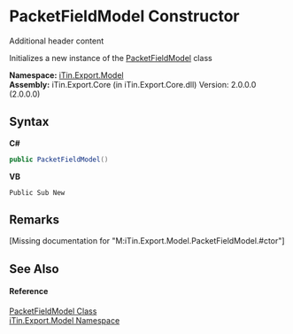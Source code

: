 # PacketFieldModel Constructor 
Additional header content 

Initializes a new instance of the <a href="T_iTin_Export_Model_PacketFieldModel">PacketFieldModel</a> class

**Namespace:**&nbsp;<a href="N_iTin_Export_Model">iTin.Export.Model</a><br />**Assembly:**&nbsp;iTin.Export.Core (in iTin.Export.Core.dll) Version: 2.0.0.0 (2.0.0.0)

## Syntax

**C#**<br />
``` C#
public PacketFieldModel()
```

**VB**<br />
``` VB
Public Sub New
```


## Remarks
\[Missing <remarks> documentation for "M:iTin.Export.Model.PacketFieldModel.#ctor"\]

## See Also


#### Reference
<a href="T_iTin_Export_Model_PacketFieldModel">PacketFieldModel Class</a><br /><a href="N_iTin_Export_Model">iTin.Export.Model Namespace</a><br />